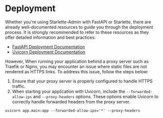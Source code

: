 # Deployment

Whether you're using Starlette-Admin with FastAPI or Starlette, there are already well-documented resources to guide you
through the deployment process. It is strongly recommended to refer to these resources as they offer detailed
information and best practices:

* [FastAPI Deployment Documentation](https://fastapi.tiangolo.com/deployment/)
* [Uvicorn Deployment Documentation](https://www.uvicorn.org/deployment)

However, When running your application behind a proxy server such as Traefik or Nginx, you may encounter an
issue where static files are not rendered as HTTPS links.
To address this issue, follow the steps below:

1. Ensure that your proxy server is properly configured to handle HTTPS traffic.
2. When starting your application with Uvicorn, include the `--forwarded-allow-ips` and `--proxy-headers` options.
   These options enable Uvicorn to correctly handle forwarded headers from the proxy server.

```shell title="Example"
uvicorn app.main:app --forwarded-allow-ips='*' --proxy-headers
```
